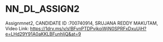 # NN_DL_ASSIGN2
Assignmnet2, CANDIDATE ID :700740914, SRUJANA REDDY MAKUTAM, Video Link: https://1drv.ms/v/s!BFvnPTDPvjkoiWjN0SPRFxDxuUjH?e=LHd29Y91A0aKKLBFunhljQ&at=9
